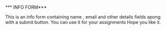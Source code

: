 *** INFO FORM***

This is an info form containing name , email and other details fields apong with a submit button. You can use it for your assignments
Hope you like it.
